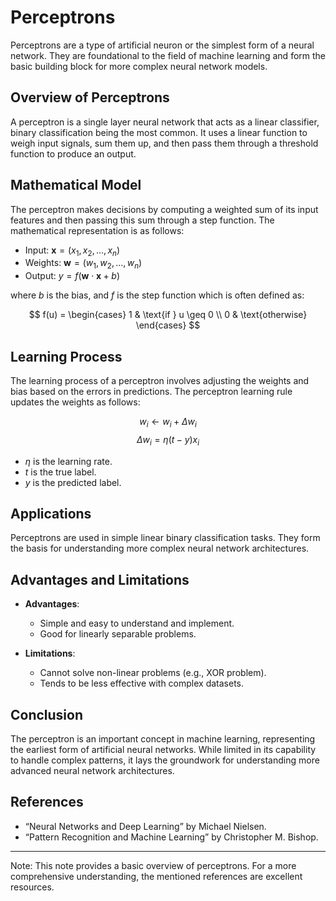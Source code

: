 # Perceptrons

Perceptrons are a type of artificial neuron or the simplest form of a neural network. They are foundational to the field of machine learning and form the basic building block for more complex neural network models.

## Overview of Perceptrons

A perceptron is a single layer neural network that acts as a linear classifier, binary classification being the most common. It uses a linear function to weigh input signals, sum them up, and then pass them through a threshold function to produce an output.

## Mathematical Model

The perceptron makes decisions by computing a weighted sum of its input features and then passing this sum through a step function. The mathematical representation is as follows:

- Input: $\mathbf{x} = (x_1, x_2, ..., x_n)$
- Weights: $\mathbf{w} = (w_1, w_2, ..., w_n)$
- Output: $y = f(\mathbf{w} \cdot \mathbf{x} + b)$

where $b$ is the bias, and $f$ is the step function which is often defined as:

$$
f(u) = 
\begin{cases} 
1 & \text{if } u \geq 0 \\
0 & \text{otherwise} 
\end{cases}
$$

## Learning Process

The learning process of a perceptron involves adjusting the weights and bias based on the errors in predictions. The perceptron learning rule updates the weights as follows:

$$ w_i \leftarrow w_i + \Delta w_i $$
$$ \Delta w_i = \eta (t - y) x_i $$

- $\eta$ is the learning rate.
- $t$ is the true label.
- $y$ is the predicted label.

## Applications

Perceptrons are used in simple linear binary classification tasks. They form the basis for understanding more complex neural network architectures.

## Advantages and Limitations

- **Advantages**:
  - Simple and easy to understand and implement.
  - Good for linearly separable problems.

- **Limitations**:
  - Cannot solve non-linear problems (e.g., XOR problem).
  - Tends to be less effective with complex datasets.

## Conclusion

The perceptron is an important concept in machine learning, representing the earliest form of artificial neural networks. While limited in its capability to handle complex patterns, it lays the groundwork for understanding more advanced neural network architectures.

## References

- “Neural Networks and Deep Learning” by Michael Nielsen.
- “Pattern Recognition and Machine Learning” by Christopher M. Bishop.

---

Note: This note provides a basic overview of perceptrons. For a more comprehensive understanding, the mentioned references are excellent resources.

